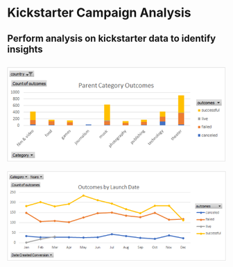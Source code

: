 # Kickstarter Campaign Analysis
Perform analysis on kickstarter data to identify insights
---
![Parent Category Outcomesw](/Parent_Category_Outcomes.png "Parent Category Outcomes")
---
![Outcomes by Launch Date](/Outcomes_by_Launch_Date.png "Outcomes by Launch Date")


